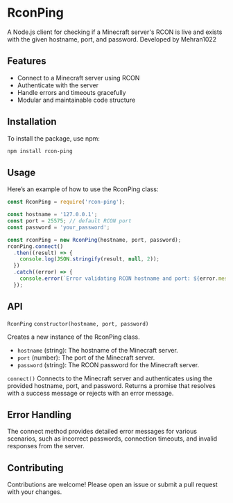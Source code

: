 # RconPing

A Node.js client for checking if a Minecraft server's RCON is live and exists with the given hostname, port, and password.
Developed by Mehran1022

## Features

- Connect to a Minecraft server using RCON
- Authenticate with the server
- Handle errors and timeouts gracefully
- Modular and maintainable code structure

## Installation

To install the package, use npm:

```bash
npm install rcon-ping
```

## Usage
Here’s an example of how to use the RconPing class:

```javascript
const RconPing = require('rcon-ping');

const hostname = '127.0.0.1';
const port = 25575; // default RCON port
const password = 'your_password';

const rconPing = new RconPing(hostname, port, password);
rconPing.connect()
  .then((result) => {
    console.log(JSON.stringify(result, null, 2));
  })
  .catch((error) => {
    console.error(`Error validating RCON hostname and port: ${error.message}`);
  });
```

## API

`RconPing`
`constructor(hostname, port, password)`

Creates a new instance of the RconPing class.

- `hostname` (string): The hostname of the Minecraft server.
- `port` (number): The port of the Minecraft server.
- `password` (string): The RCON password for the Minecraft server.

`connect()`
Connects to the Minecraft server and authenticates using the provided hostname, port, and password.
Returns a promise that resolves with a success message or rejects with an error message.

## Error Handling
The connect method provides detailed error messages for various scenarios, such as incorrect passwords, connection timeouts, and invalid responses from the server.

## Contributing
Contributions are welcome! Please open an issue or submit a pull request with your changes.

